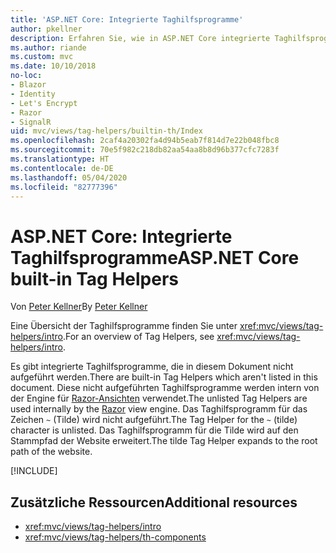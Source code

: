 ```yaml
---
title: 'ASP.NET Core: Integrierte Taghilfsprogramme'
author: pkellner
description: Erfahren Sie, wie in ASP.NET Core integrierte Taghilfsprogramme dabei helfen, Ihre Produktivität zu steigern.
ms.author: riande
ms.custom: mvc
ms.date: 10/10/2018
no-loc:
- Blazor
- Identity
- Let's Encrypt
- Razor
- SignalR
uid: mvc/views/tag-helpers/builtin-th/Index
ms.openlocfilehash: 2caf4a20302fa4d94b5eab7f814d7e22b048fbc8
ms.sourcegitcommit: 70e5f982c218db82aa54aa8b8d96b377cfc7283f
ms.translationtype: HT
ms.contentlocale: de-DE
ms.lasthandoff: 05/04/2020
ms.locfileid: "82777396"
---
```

# <a name="aspnet-core-built-in-tag-helpers"></a><span data-ttu-id="a2949-103">ASP.NET Core: Integrierte Taghilfsprogramme</span><span class="sxs-lookup"><span data-stu-id="a2949-103">ASP.NET Core built-in Tag Helpers</span></span>

<span data-ttu-id="a2949-104">Von [Peter Kellner](https://peterkellner.net)</span><span class="sxs-lookup"><span data-stu-id="a2949-104">By [Peter Kellner](https://peterkellner.net)</span></span>

<span data-ttu-id="a2949-105">Eine Übersicht der Taghilfsprogramme finden Sie unter <xref:mvc/views/tag-helpers/intro>.</span><span class="sxs-lookup"><span data-stu-id="a2949-105">For an overview of Tag Helpers, see <xref:mvc/views/tag-helpers/intro>.</span></span>

<span data-ttu-id="a2949-106">Es gibt integrierte Taghilfsprogramme, die in diesem Dokument nicht aufgeführt werden.</span><span class="sxs-lookup"><span data-stu-id="a2949-106">There are built-in Tag Helpers which aren't listed in this document.</span></span> <span data-ttu-id="a2949-107">Diese nicht aufgeführten Taghilfsprogramme werden intern von der Engine für [Razor-Ansichten](xref:mvc/views/razor) verwendet.</span><span class="sxs-lookup"><span data-stu-id="a2949-107">The unlisted Tag Helpers are used internally by the [Razor](xref:mvc/views/razor) view engine.</span></span> <span data-ttu-id="a2949-108">Das Taghilfsprogramm für das Zeichen `~` (Tilde) wird nicht aufgeführt.</span><span class="sxs-lookup"><span data-stu-id="a2949-108">The Tag Helper for the `~` (tilde) character is unlisted.</span></span> <span data-ttu-id="a2949-109">Das Taghilfsprogramm für die Tilde wird auf den Stammpfad der Website erweitert.</span><span class="sxs-lookup"><span data-stu-id="a2949-109">The tilde Tag Helper expands to the root path of the website.</span></span>

[!INCLUDE[](~/includes/built-in-TH.md)]

## <a name="additional-resources"></a><span data-ttu-id="a2949-110">Zusätzliche Ressourcen</span><span class="sxs-lookup"><span data-stu-id="a2949-110">Additional resources</span></span>

* <xref:mvc/views/tag-helpers/intro>
* <xref:mvc/views/tag-helpers/th-components>
